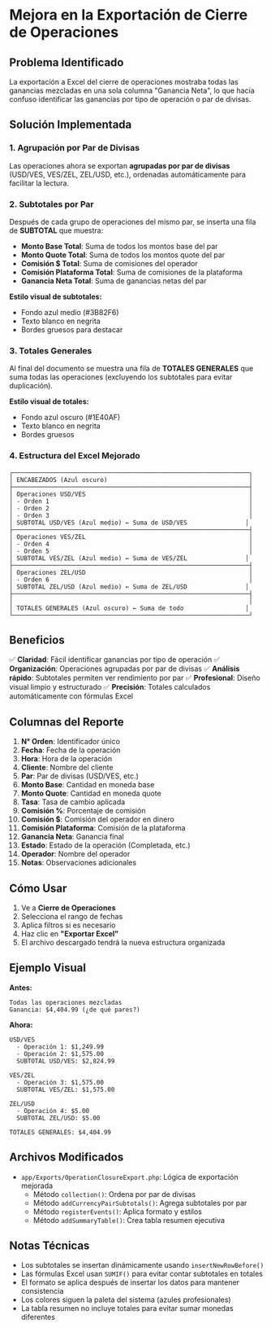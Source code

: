 # Mejora en la Exportación de Cierre de Operaciones

## Problema Identificado

La exportación a Excel del cierre de operaciones mostraba todas las ganancias mezcladas en una sola columna "Ganancia Neta", lo que hacía confuso identificar las ganancias por tipo de operación o par de divisas.

## Solución Implementada

### 1. Agrupación por Par de Divisas

Las operaciones ahora se exportan **agrupadas por par de divisas** (USD/VES, VES/ZEL, ZEL/USD, etc.), ordenadas automáticamente para facilitar la lectura.

### 2. Subtotales por Par

Después de cada grupo de operaciones del mismo par, se inserta una fila de **SUBTOTAL** que muestra:

- **Monto Base Total**: Suma de todos los montos base del par
- **Monto Quote Total**: Suma de todos los montos quote del par
- **Comisión $ Total**: Suma de comisiones del operador
- **Comisión Plataforma Total**: Suma de comisiones de la plataforma
- **Ganancia Neta Total**: Suma de ganancias netas del par

**Estilo visual de subtotales:**
- Fondo azul medio (#3B82F6)
- Texto blanco en negrita
- Bordes gruesos para destacar

### 3. Totales Generales

Al final del documento se muestra una fila de **TOTALES GENERALES** que suma todas las operaciones (excluyendo los subtotales para evitar duplicación).

**Estilo visual de totales:**
- Fondo azul oscuro (#1E40AF)
- Texto blanco en negrita
- Bordes gruesos

### 4. Estructura del Excel Mejorado

```
┌─────────────────────────────────────────────────────────────────┐
│ ENCABEZADOS (Azul oscuro)                                       │
├─────────────────────────────────────────────────────────────────┤
│ Operaciones USD/VES                                             │
│ - Orden 1                                                       │
│ - Orden 2                                                       │
│ - Orden 3                                                       │
│ SUBTOTAL USD/VES (Azul medio) ← Suma de USD/VES                │
├─────────────────────────────────────────────────────────────────┤
│ Operaciones VES/ZEL                                             │
│ - Orden 4                                                       │
│ - Orden 5                                                       │
│ SUBTOTAL VES/ZEL (Azul medio) ← Suma de VES/ZEL                │
├─────────────────────────────────────────────────────────────────┤
│ Operaciones ZEL/USD                                             │
│ - Orden 6                                                       │
│ SUBTOTAL ZEL/USD (Azul medio) ← Suma de ZEL/USD                │
├─────────────────────────────────────────────────────────────────┤
│                                                                 │
│ TOTALES GENERALES (Azul oscuro) ← Suma de todo                 │
└─────────────────────────────────────────────────────────────────┘
```

## Beneficios

✅ **Claridad**: Fácil identificar ganancias por tipo de operación
✅ **Organización**: Operaciones agrupadas por par de divisas
✅ **Análisis rápido**: Subtotales permiten ver rendimiento por par
✅ **Profesional**: Diseño visual limpio y estructurado
✅ **Precisión**: Totales calculados automáticamente con fórmulas Excel

## Columnas del Reporte

1. **N° Orden**: Identificador único
2. **Fecha**: Fecha de la operación
3. **Hora**: Hora de la operación
4. **Cliente**: Nombre del cliente
5. **Par**: Par de divisas (USD/VES, etc.)
6. **Monto Base**: Cantidad en moneda base
7. **Monto Quote**: Cantidad en moneda quote
8. **Tasa**: Tasa de cambio aplicada
9. **Comisión %**: Porcentaje de comisión
10. **Comisión $**: Comisión del operador en dinero
11. **Comisión Plataforma**: Comisión de la plataforma
12. **Ganancia Neta**: Ganancia final
13. **Estado**: Estado de la operación (Completada, etc.)
14. **Operador**: Nombre del operador
15. **Notas**: Observaciones adicionales

## Cómo Usar

1. Ve a **Cierre de Operaciones**
2. Selecciona el rango de fechas
3. Aplica filtros si es necesario
4. Haz clic en **"Exportar Excel"**
5. El archivo descargado tendrá la nueva estructura organizada

## Ejemplo Visual

**Antes:**
```
Todas las operaciones mezcladas
Ganancia: $4,404.99 (¿de qué pares?)
```

**Ahora:**
```
USD/VES
  - Operación 1: $1,249.99
  - Operación 2: $1,575.00
  SUBTOTAL USD/VES: $2,824.99

VES/ZEL
  - Operación 3: $1,575.00
  SUBTOTAL VES/ZEL: $1,575.00

ZEL/USD
  - Operación 4: $5.00
  SUBTOTAL ZEL/USD: $5.00

TOTALES GENERALES: $4,404.99
```

## Archivos Modificados

- `app/Exports/OperationClosureExport.php`: Lógica de exportación mejorada
  - Método `collection()`: Ordena por par de divisas
  - Método `addCurrencyPairSubtotals()`: Agrega subtotales por par
  - Método `registerEvents()`: Aplica formato y estilos
  - Método `addSummaryTable()`: Crea tabla resumen ejecutiva

## Notas Técnicas

- Los subtotales se insertan dinámicamente usando `insertNewRowBefore()`
- Las fórmulas Excel usan `SUMIF()` para evitar contar subtotales en totales
- El formato se aplica después de insertar los datos para mantener consistencia
- Los colores siguen la paleta del sistema (azules profesionales)
- La tabla resumen no incluye totales para evitar sumar monedas diferentes
